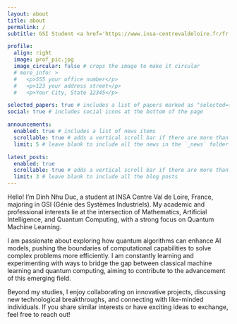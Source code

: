 ```yaml
---
layout: about
title: about
permalink: /
subtitle: GSI Student <a href='https://www.insa-centrevaldeloire.fr/fr'>INSA Centre Val de Loire</a>  | Passionate about AI, Quantum Computing & Mathematics

profile:
  align: right
  image: prof_pic.jpg
  image_circular: false # crops the image to make it circular
  # more_info: >
  #   <p>555 your office number</p>
  #   <p>123 your address street</p>
  #   <p>Your City, State 12345</p>

selected_papers: true # includes a list of papers marked as "selected={true}"
social: true # includes social icons at the bottom of the page

announcements:
  enabled: true # includes a list of news items
  scrollable: true # adds a vertical scroll bar if there are more than 3 news items
  limit: 5 # leave blank to include all the news in the `_news` folder

latest_posts:
  enabled: true
  scrollable: true # adds a vertical scroll bar if there are more than 3 new posts items
  limit: 3 # leave blank to include all the blog posts
---
```

Hello! I’m Dinh Nhu Duc, a student at INSA Centre Val de Loire, France, majoring in GSI (Génie des Systèmes Industriels). My academic and professional interests lie at the intersection of Mathematics, Artificial Intelligence, and Quantum Computing, with a strong focus on Quantum Machine Learning.

I am passionate about exploring how quantum algorithms can enhance AI models, pushing the boundaries of computational capabilities to solve complex problems more efficiently. I am constantly learning and experimenting with ways to bridge the gap between classical machine learning and quantum computing, aiming to contribute to the advancement of this emerging field.

Beyond my studies, I enjoy collaborating on innovative projects, discussing new technological breakthroughs, and connecting with like-minded individuals. If you share similar interests or have exciting ideas to exchange, feel free to reach out!

<!-- Write your biography here. Tell the world about yourself. Link to your favorite [subreddit](http://reddit.com). You can put a picture in, too. The code is already in, just name your picture `prof_pic.jpg` and put it in the `img/` folder.

Put your address / P.O. box / other info right below your picture. You can also disable any of these elements by editing `profile` property of the YAML header of your `_pages/about.md`. Edit `_bibliography/papers.bib` and Jekyll will render your [publications page](/al-folio/publications/) automatically.

Link to your social media connections, too. This theme is set up to use [Font Awesome icons](https://fontawesome.com/) and [Academicons](https://jpswalsh.github.io/academicons/), like the ones below. Add your Facebook, Twitter, LinkedIn, Google Scholar, or just disable all of them. -->

